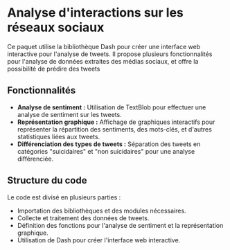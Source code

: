 # Analyse d'interactions sur les réseaux sociaux

Ce paquet utilise la bibliothèque Dash pour créer une interface web interactive pour l'analyse de tweets. Il propose plusieurs fonctionnalités pour l'analyse de données extraites des médias sociaux, et offre la possibilité de prédire des tweets

## Fonctionnalités

- **Analyse de sentiment :** Utilisation de TextBlob pour effectuer une analyse de sentiment sur les tweets.
- **Représentation graphique :** Affichage de graphiques interactifs pour représenter la répartition des sentiments, des mots-clés, et d'autres statistiques liées aux tweets.
- **Différenciation des types de tweets :** Séparation des tweets en catégories "suicidaires" et "non suicidaires" pour une analyse différenciée.


## Structure du code

Le code est divisé en plusieurs parties :
- Importation des bibliothèques et des modules nécessaires.
- Collecte et traitement des données de tweets.
- Définition des fonctions pour l'analyse de sentiment et la représentation graphique.
- Utilisation de Dash pour créer l'interface web interactive.

